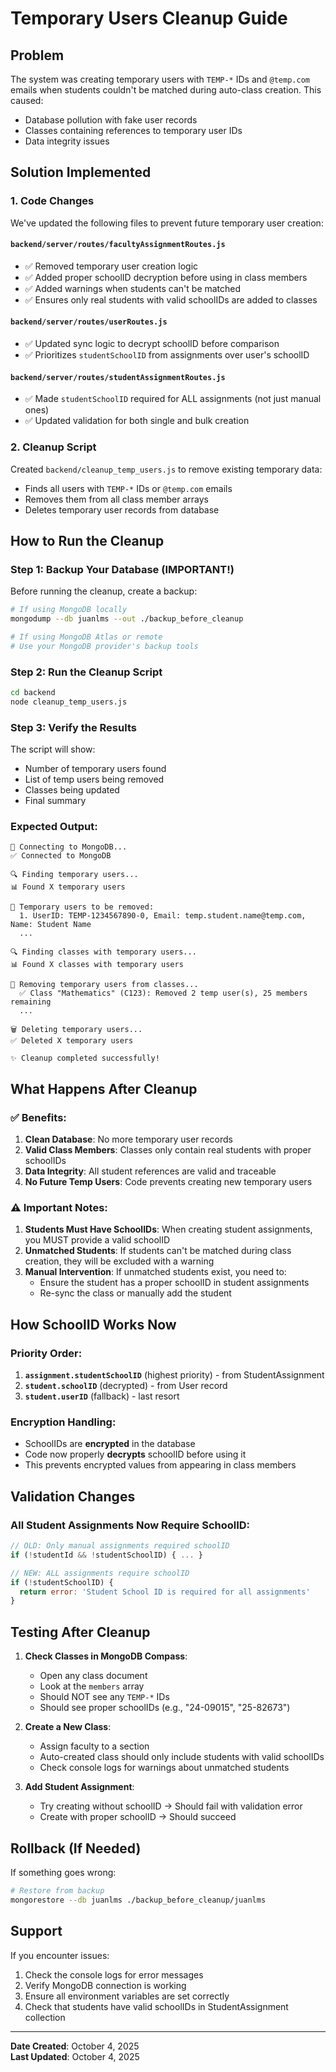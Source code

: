 # Temporary Users Cleanup Guide

## Problem
The system was creating temporary users with `TEMP-*` IDs and `@temp.com` emails when students couldn't be matched during auto-class creation. This caused:
- Database pollution with fake user records
- Classes containing references to temporary user IDs
- Data integrity issues

## Solution Implemented

### 1. Code Changes
We've updated the following files to prevent future temporary user creation:

#### `backend/server/routes/facultyAssignmentRoutes.js`
- ✅ Removed temporary user creation logic
- ✅ Added proper schoolID decryption before using in class members
- ✅ Added warnings when students can't be matched
- ✅ Ensures only real students with valid schoolIDs are added to classes

#### `backend/server/routes/userRoutes.js`
- ✅ Updated sync logic to decrypt schoolID before comparison
- ✅ Prioritizes `studentSchoolID` from assignments over user's schoolID

#### `backend/server/routes/studentAssignmentRoutes.js`
- ✅ Made `studentSchoolID` required for ALL assignments (not just manual ones)
- ✅ Updated validation for both single and bulk creation

### 2. Cleanup Script
Created `backend/cleanup_temp_users.js` to remove existing temporary data:
- Finds all users with `TEMP-*` IDs or `@temp.com` emails
- Removes them from all class member arrays
- Deletes temporary user records from database

## How to Run the Cleanup

### Step 1: Backup Your Database (IMPORTANT!)
Before running the cleanup, create a backup:
```bash
# If using MongoDB locally
mongodump --db juanlms --out ./backup_before_cleanup

# If using MongoDB Atlas or remote
# Use your MongoDB provider's backup tools
```

### Step 2: Run the Cleanup Script
```bash
cd backend
node cleanup_temp_users.js
```

### Step 3: Verify the Results
The script will show:
- Number of temporary users found
- List of temp users being removed
- Classes being updated
- Final summary

### Expected Output:
```
🔄 Connecting to MongoDB...
✅ Connected to MongoDB

🔍 Finding temporary users...
📊 Found X temporary users

📝 Temporary users to be removed:
  1. UserID: TEMP-1234567890-0, Email: temp.student.name@temp.com, Name: Student Name
  ...

🔍 Finding classes with temporary users...
📊 Found X classes with temporary users

🧹 Removing temporary users from classes...
  ✅ Class "Mathematics" (C123): Removed 2 temp user(s), 25 members remaining
  ...

🗑️ Deleting temporary users...
✅ Deleted X temporary users

✨ Cleanup completed successfully!
```

## What Happens After Cleanup

### ✅ Benefits:
1. **Clean Database**: No more temporary user records
2. **Valid Class Members**: Classes only contain real students with proper schoolIDs
3. **Data Integrity**: All student references are valid and traceable
4. **No Future Temp Users**: Code prevents creating new temporary users

### ⚠️ Important Notes:
1. **Students Must Have SchoolIDs**: When creating student assignments, you MUST provide a valid schoolID
2. **Unmatched Students**: If students can't be matched during class creation, they will be excluded with a warning
3. **Manual Intervention**: If unmatched students exist, you need to:
   - Ensure the student has a proper schoolID in student assignments
   - Re-sync the class or manually add the student

## How SchoolID Works Now

### Priority Order:
1. **`assignment.studentSchoolID`** (highest priority) - from StudentAssignment
2. **`student.schoolID`** (decrypted) - from User record
3. **`student.userID`** (fallback) - last resort

### Encryption Handling:
- SchoolIDs are **encrypted** in the database
- Code now properly **decrypts** schoolID before using it
- This prevents encrypted values from appearing in class members

## Validation Changes

### All Student Assignments Now Require SchoolID:
```javascript
// OLD: Only manual assignments required schoolID
if (!studentId && !studentSchoolID) { ... }

// NEW: ALL assignments require schoolID
if (!studentSchoolID) {
  return error: 'Student School ID is required for all assignments'
}
```

## Testing After Cleanup

1. **Check Classes in MongoDB Compass**:
   - Open any class document
   - Look at the `members` array
   - Should NOT see any `TEMP-*` IDs
   - Should see proper schoolIDs (e.g., "24-09015", "25-82673")

2. **Create a New Class**:
   - Assign faculty to a section
   - Auto-created class should only include students with valid schoolIDs
   - Check console logs for warnings about unmatched students

3. **Add Student Assignment**:
   - Try creating without schoolID → Should fail with validation error
   - Create with proper schoolID → Should succeed

## Rollback (If Needed)

If something goes wrong:
```bash
# Restore from backup
mongorestore --db juanlms ./backup_before_cleanup/juanlms
```

## Support

If you encounter issues:
1. Check the console logs for error messages
2. Verify MongoDB connection is working
3. Ensure all environment variables are set correctly
4. Check that students have valid schoolIDs in StudentAssignment collection

---

**Date Created**: October 4, 2025  
**Last Updated**: October 4, 2025


